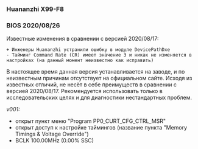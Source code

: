 ### Huananzhi X99-F8
### BIOS 2020/08/26
Известные изменения в сравнении с версией 2020/08/17:

    + Инженеры Huananzhi устранили ошибку в модуле DevicePathDxe
    - Тайминг Command Rate (CR) имеет значение 3 и никак не изменяется в настройках (на данный момент неизвестно как исправить)
    
В настоящее время данная версия устанавливается на заводе, и по неизвестным причинам отсутствует на официальном сайте. Исходя из известных отличий, не несёт в себе преимуществ в сравнении с версией 2020/08/17. Рекомендуется использовать только в исследовательских целях и для диагностики нестандартных проблем.

*v001:*
* открыт пункт меню "Program PP0_CURT_CFG_CTRL_MSR"
* открыт доступ к настройке таймингов (название пункта "Memory Timings & Voltage Override")
* BCLK 100.00MHz (0.00% SSC) 
